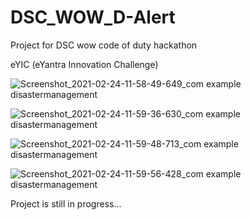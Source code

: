 # DSC_WOW_D-Alert
Project for DSC wow code of duty hackathon

eYIC (eYantra Innovation Challenge)

![Screenshot_2021-02-24-11-58-49-649_com example disastermanagement](https://user-images.githubusercontent.com/63334004/108958058-70880100-7698-11eb-92ac-66622420d32e.jpg)

![Screenshot_2021-02-24-11-59-36-630_com example disastermanagement](https://user-images.githubusercontent.com/63334004/108958137-8c8ba280-7698-11eb-9676-524cf2c5a52c.jpg)

![Screenshot_2021-02-24-11-59-48-713_com example disastermanagement](https://user-images.githubusercontent.com/63334004/108958154-944b4700-7698-11eb-82b1-9e30c521885c.jpg)

![Screenshot_2021-02-24-11-59-56-428_com example disastermanagement](https://user-images.githubusercontent.com/63334004/108958176-9dd4af00-7698-11eb-9297-82e549c476dc.jpg)



Project is still in progress...
